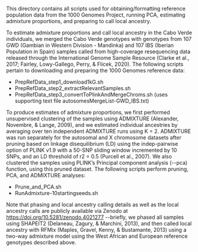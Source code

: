 This directory contains all scripts used for obtaining/formatting reference population data from the 1000 Genomes Project, running PCA, estimating admixture proportions, and preparing to call local ancestry. 

To estimate admixture proportions and call local ancestry in the Cabo Verde individuals, we merged the Cabo Verde genotypes with genotypes from 107 GWD (Gambian in Western Division - Mandinka) and 107 IBS (Iberian Population in Spain) samples called from high-coverage resequencing data released through the International Genome Sample Resource (Clarke et al., 2017; Fairley, Lowy-Gallego, Perry, & Flicek, 2020). The following scripts pertain to downloading and preparing the 1000 Genomes reference data:
- PrepRefData_step1_download1kG.sh
- PrepRefData_step2_extractRelevantSamples.sh
- PrepRefData_step3_convertToPlinkAndMergeChroms.sh (uses supporting text file autosomesMergeList-GWD_IBS.txt)

To produce estimates of admixture proportions, we first performed unsupervised clustering of the samples using ADMIXTURE (Alexander, Novembre, & Lange, 2009), and we estimated individual ancestries by averaging over ten independent ADMIXTURE runs using K = 2. ADMIXTURE was run separately for the autosomal and X chromosome datasets after pruning based on linkage disequilibrium (LD) using the indep-pairwise option of PLINK v1.9 with a 50-SNP sliding window incremented by 10 SNPs, and an LD threshold of r2 = 0.5 (Purcell et al., 2007). We also clustered the samples using PLINK’s Principal component analysis (--pca) function, using this pruned dataset. The following scripts perform pruning, PCA, and ADMIXTURE analyses:
 - Prune_and_PCA.sh
 - RunAdmixture-10startingseeds.sh

Note that phasing and local ancestry calling details as well as the local ancestry calls are publicly available via Zenodo at https://doi.org/10.5281/zenodo.4021277 --briefly, we phased all samples using SHAPEIT2 (Delaneau, Zagury, & Marchini, 2013), and then called local ancestry with RFMix (Maples, Gravel, Kenny, & Bustamante, 2013) using a two-way admixture model using the West African and European reference genotypes described above.
